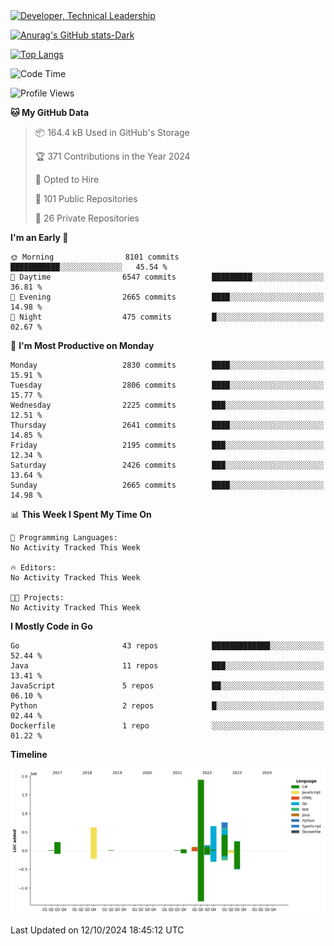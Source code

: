 <div>
  <a href="https://www.linkedin.com/in/arielpineiro/" target="_blank" rel="nofollow noopener noreferrer">
    <img src="https://img.shields.io/badge/-LinkedIn-%230077B5?style=for-the-badge&logo=linkedin&logoColor=white" alt="Developer, Technical Leadership" title="Ariel Piñeiro">
  </a>
</div>

[![Anurag's GitHub stats-Dark](https://github-readme-stats.vercel.app/api?username=arielsrv&show_icons=true&theme=dark#gh-dark-mode-only)](https://github.com/anuraghazra/github-readme-stats#gh-dark-mode-only)

[![Top Langs](https://github-readme-stats.vercel.app/api/top-langs/?username=arielsrv&layout=compact&langs_count=10&theme=dark#gh-dark-mode-only)](https://github.com/anuraghazra/github-readme-stats&theme=dark#gh-dark-mode-only)

<!--START_SECTION:waka-->
![Code Time](http://img.shields.io/badge/Code%20Time-1%2C105%20hrs%2013%20mins-blue)

![Profile Views](http://img.shields.io/badge/Profile%20Views-7-blue)

**🐱 My GitHub Data** 

> 📦 164.4 kB Used in GitHub's Storage 
 > 
> 🏆 371 Contributions in the Year 2024
 > 
> 💼 Opted to Hire
 > 
> 📜 101 Public Repositories 
 > 
> 🔑 26 Private Repositories 
 > 
**I'm an Early 🐤** 

```text
🌞 Morning                8101 commits        ███████████░░░░░░░░░░░░░░   45.54 % 
🌆 Daytime                6547 commits        █████████░░░░░░░░░░░░░░░░   36.81 % 
🌃 Evening                2665 commits        ████░░░░░░░░░░░░░░░░░░░░░   14.98 % 
🌙 Night                  475 commits         █░░░░░░░░░░░░░░░░░░░░░░░░   02.67 % 
```
📅 **I'm Most Productive on Monday** 

```text
Monday                   2830 commits        ████░░░░░░░░░░░░░░░░░░░░░   15.91 % 
Tuesday                  2806 commits        ████░░░░░░░░░░░░░░░░░░░░░   15.77 % 
Wednesday                2225 commits        ███░░░░░░░░░░░░░░░░░░░░░░   12.51 % 
Thursday                 2641 commits        ████░░░░░░░░░░░░░░░░░░░░░   14.85 % 
Friday                   2195 commits        ███░░░░░░░░░░░░░░░░░░░░░░   12.34 % 
Saturday                 2426 commits        ███░░░░░░░░░░░░░░░░░░░░░░   13.64 % 
Sunday                   2665 commits        ████░░░░░░░░░░░░░░░░░░░░░   14.98 % 
```


📊 **This Week I Spent My Time On** 

```text
💬 Programming Languages: 
No Activity Tracked This Week

🔥 Editors: 
No Activity Tracked This Week

🐱‍💻 Projects: 
No Activity Tracked This Week
```

**I Mostly Code in Go** 

```text
Go                       43 repos            █████████████░░░░░░░░░░░░   52.44 % 
Java                     11 repos            ███░░░░░░░░░░░░░░░░░░░░░░   13.41 % 
JavaScript               5 repos             ██░░░░░░░░░░░░░░░░░░░░░░░   06.10 % 
Python                   2 repos             █░░░░░░░░░░░░░░░░░░░░░░░░   02.44 % 
Dockerfile               1 repo              ░░░░░░░░░░░░░░░░░░░░░░░░░   01.22 % 
```



**Timeline**

![Lines of Code chart](https://raw.githubusercontent.com/arielsrv/arielsrv/main/assets/bar_graph.png)


 Last Updated on 12/10/2024 18:45:12 UTC
<!--END_SECTION:waka-->
